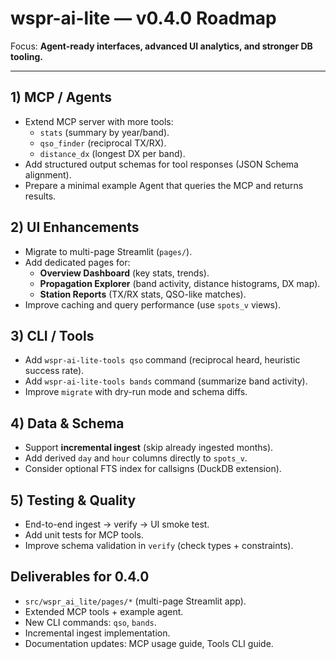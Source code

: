 # wspr-ai-lite — v0.4.0 Roadmap

Focus: **Agent-ready interfaces, advanced UI analytics, and stronger DB tooling.**

---

## 1) MCP / Agents
- Extend MCP server with more tools:
  - `stats` (summary by year/band).
  - `qso_finder` (reciprocal TX/RX).
  - `distance_dx` (longest DX per band).
- Add structured output schemas for tool responses (JSON Schema alignment).
- Prepare a minimal example Agent that queries the MCP and returns results.

## 2) UI Enhancements
- Migrate to multi-page Streamlit (`pages/`).
- Add dedicated pages for:
  - **Overview Dashboard** (key stats, trends).
  - **Propagation Explorer** (band activity, distance histograms, DX map).
  - **Station Reports** (TX/RX stats, QSO-like matches).
- Improve caching and query performance (use `spots_v` views).

## 3) CLI / Tools
- Add `wspr-ai-lite-tools qso` command (reciprocal heard, heuristic success rate).
- Add `wspr-ai-lite-tools bands` command (summarize band activity).
- Improve `migrate` with dry-run mode and schema diffs.

## 4) Data & Schema
- Support **incremental ingest** (skip already ingested months).
- Add derived `day` and `hour` columns directly to `spots_v`.
- Consider optional FTS index for callsigns (DuckDB extension).

## 5) Testing & Quality
- End-to-end ingest → verify → UI smoke test.
- Add unit tests for MCP tools.
- Improve schema validation in `verify` (check types + constraints).

## Deliverables for 0.4.0
- `src/wspr_ai_lite/pages/*` (multi-page Streamlit app).
- Extended MCP tools + example agent.
- New CLI commands: `qso`, `bands`.
- Incremental ingest implementation.
- Documentation updates: MCP usage guide, Tools CLI guide.
